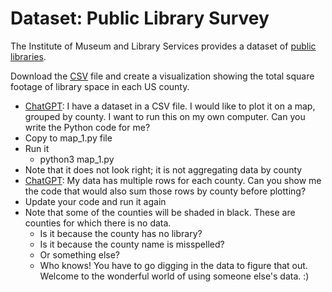# Dataset: Public Library Survey

The Institute of Museum and Library Services provides a dataset of [public libraries](https://www.imls.gov/research-evaluation/data-collection/public-libraries-survey).

Download the [CSV](https://www.imls.gov/sites/default/files/2024-06/pls_fy2022_csv.zip) file and create a visualization showing the total square footage of library space in each US county.
* [ChatGPT](https://chatgpt.com/): I have a dataset in a CSV file. I would like to plot it on a map, grouped by county. I want to run this on my own computer. Can you write the Python code for me?
* Copy to map_1.py file
* Run it
  * python3 map_1.py
* Note that it does not look right; it is not aggregating data by county
* [ChatGPT](https://chatgpt.com/): My data has multiple rows for each county. Can you show me the code that would also sum those rows by county before plotting?
* Update your code and run it again
* Note that some of the counties will be shaded in black. These are counties for which there is no data.
  * Is it because the county has no library?
  * Is it because the county name is misspelled?
  * Or something else?
  * Who knows! You have to go digging in the data to figure that out. Welcome to the wonderful world of using someone else's data. :)
